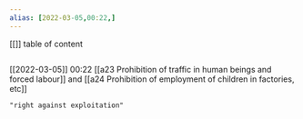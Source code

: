 ```yaml
---
alias: [2022-03-05,00:22,]
---
```

[[]]
table of content
```toc
```

[[2022-03-05]] 00:22
[[a23 Prohibition of traffic in human beings and forced labour]] and [[a24 Prohibition of employment of children in factories, etc]]
```query
"right against exploitation"
```